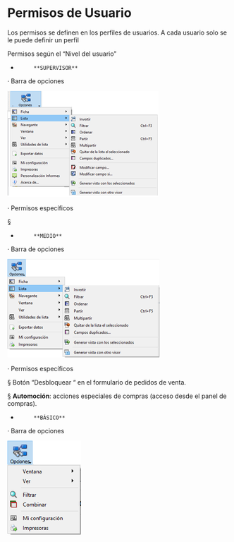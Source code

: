 # Permisos de Usuario

Los permisos se definen en los perfiles de usuarios. A cada usuario solo se le puede definir un perfil

Permisos según el “Nivel del usuario”

-          **SUPERVISOR**

·         Barra de opciones

![](../../../.gitbook/assets/image%20%2886%29.png)

·         Permisos específicos

§   

-          **MEDIO**

·         Barra de opciones

![](../../../.gitbook/assets/image%20%2814%29.png)

·         Permisos específicos

§  Botón  “Desbloquear “ en el formulario de pedidos de venta.

§  **Automoción**: acciones especiales de compras \(acceso desde el panel de compras\).

-          **BÁSICO**

·         Barra de opciones

![](../../../.gitbook/assets/image%20%28113%29.png)

